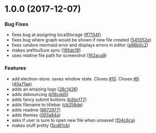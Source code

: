<a name="1.0.0"></a>
# 1.0.0 (2017-12-07)


### Bug Fixes

* fixes bug at assigning localStorage ([ff7134f](https://github.com/aimed/aquarius/commit/ff7134f))
* fixes bug where graph would be shown if new file created ([545552e](https://github.com/aimed/aquarius/commit/545552e))
* fixes random mermaid error and displays errors in editor ([a96b0c2](https://github.com/aimed/aquarius/commit/a96b0c2))
* makes areYouSure sync ([195dc19](https://github.com/aimed/aquarius/commit/195dc19))
* uses relative file path for screenshot ([162aca9](https://github.com/aimed/aquarius/commit/162aca9))


### Features

* add electron-store. saves window state. Closes [#10](https://github.com/aimed/aquarius/issues/10). Closes [#9](https://github.com/aimed/aquarius/issues/9). ([40a71ae](https://github.com/aimed/aquarius/commit/40a71ae))
* adds an amazing logo ([28c1426](https://github.com/aimed/aquarius/commit/28c1426))
* adds debouncing ([b18cdd5](https://github.com/aimed/aquarius/commit/b18cdd5))
* adds fancy submit buttons ([b2bcf77](https://github.com/aimed/aquarius/commit/b2bcf77))
* adds filename to titlebar ([cb258de](https://github.com/aimed/aquarius/commit/cb258de))
* adds readme ([8672977](https://github.com/aimed/aquarius/commit/8672977))
* adds themes ([093a84a](https://github.com/aimed/aquarius/commit/093a84a))
* asks if user is sure to open new file when unsaved ([f04c6ca](https://github.com/aimed/aquarius/commit/f04c6ca))
* makes stuff pretty ([5cd61cb](https://github.com/aimed/aquarius/commit/5cd61cb))



